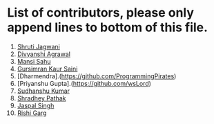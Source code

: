 # List of contributors, please only append lines to bottom of this file.

1. [Shruti Jagwani](https://github.com/shruti8019)
2. [Divyanshi Agrawal](https://github.com/Divyanshi070700)
3. [Mansi Sahu](https://github.com/mansi0703)
4. [Gursimran Kaur Saini](https://github.com/gursimran18)
5. [Dharmendra].(https://github.com/ProgrammingPirates)
6. [Priyanshu Gupta].(https://github.com/wsLord)
7. [Sudhanshu Kumar](https://github.com/sudhanshu1221)
8. [Shradhey Pathak](https://github.com/Shradhey1008)
9. [Jaspal Singh](https://github.com/always0p)
10. [Rishi Garg](https://github.com/rishigarg94)
